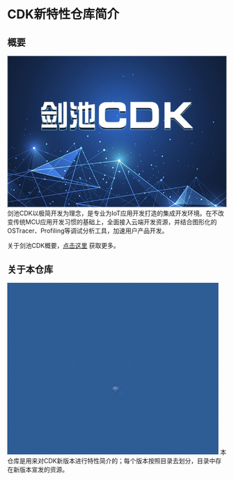 # CDK新特性仓库简介

## 概要

![](剑池CDK.png)
剑池CDK以极简开发为理念，是专业为IoT应用开发打造的集成开发环境。在不改变传统MCU应用开发习惯的基础上，全面接入云端开发资源，并结合图形化的OSTracer、Profiling等调试分析工具，加速用户产品开发。

关于剑池CDK概要，[点击这里](https://occ.t-head.cn/product?id=3864775351511420928&type=soft) 获取更多。

## 关于本仓库
![](CDK.gif)
本仓库是用来对CDK新版本进行特性简介的；每个版本按照目录去划分，目录中存在新版本宣发的资源。
